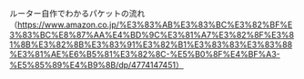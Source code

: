 ルーター自作でわかるパケットの流れ（https://www.amazon.co.jp/%E3%83%AB%E3%83%BC%E3%82%BF%E3%83%BC%E8%87%AA%E4%BD%9C%E3%81%A7%E3%82%8F%E3%81%8B%E3%82%8B%E3%83%91%E3%82%B1%E3%83%83%E3%83%88%E3%81%AE%E6%B5%81%E3%82%8C-%E5%B0%8F%E4%BF%A3-%E5%85%89%E4%B9%8B/dp/4774147451）

